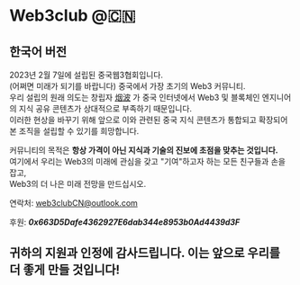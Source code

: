 # Web3club @🇨🇳
## 한국어 버전
2023년 2월 7일에 설립된 중국웹3협회입니다.<br>
(어쩌면 미래가 되기를 바랍니다) 중국에서 가장 초기의 Web3 커뮤니티.<br>
우리 설립의 원래 의도는 창립자 [烟波](https://www.github.com/yanboishere/) 가 중국 인터넷에서 Web3 및 블록체인 엔지니어의 지식 공유 콘텐츠가 상대적으로 부족하기 때문입니다.<br>
이러한 현상을 바꾸기 위해 앞으로 이와 관련된 중국 지식 콘텐츠가 통합되고 확장되어 본 조직을 설립할 수 있기를 희망합니다.<br>

커뮤니티의 목적은 **항상 가격이 아닌 지식과 기술의 진보에 초점을 맞추는 것입니다.**<br>
여기에서 우리는 Web3의 미래에 관심을 갖고 "기여"하고자 하는 모든 친구들과 손을 잡고,<br>
Web3의 더 나은 미래 전망을 만드십시오.<br>

연락처: web3clubCN@outlook.com

후원: ***0x663D5Dafe4362927E6dab344e8953b0Ad4439d3F***

## 귀하의 지원과 인정에 감사드립니다. 이는 앞으로 우리를 더 좋게 만들 것입니다!
